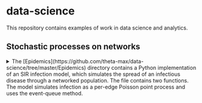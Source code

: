 # data-science #

This repository contains examples of work in data science and analytics.

## Stochastic processes on networks ##
<details>
<summary>The [Epidemics](https://github.com/theta-max/data-science/tree/master/Epidemics) directory contains a Python implementation of an SIR infection model, which simulates the spread of an infectious disease through a networked population. The file contains two functions. The model simulates infection as a per-edge Poisson point process and uses the event-queue method.

</summary>

The **SIR function** takes arg *G* (a networkx graph object) and kwargs *beta* (per-edge infection rate), *gamma* (recovery rate), *init* (number of initial infections), and *max_time* (maximum time to run the simulation; since SIR models should always reach equilibrium infinite loops should not occur, but this kwarg is included on a belt-and-braces basis).

The **timeshift function** is an auxiliary function which aligns multiple model runs with time = 0 at the specified threshold level of infections. It takes two args and two kwargs. The positional arguments are: *df* (a Pandas dataframe containing model output), and *threshold* (the number of infections to set at time = 0). The two keyword arguments can be ignored if using output from the SIR function. They specify the criterion to which the threshold value relates (*criteria*), and the dataframe column containing the time values (*time*).

Together, these functions allow multiple model runs to be collated and aligned. It is straightforward to then, for example, plot the results:

![Plot of 50 SIR model runs](Epidemics/50_runs.png  "Plot of 50 SIR model runs")
 
</details>
